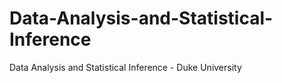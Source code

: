 # Data-Analysis-and-Statistical-Inference
Data Analysis and Statistical Inference - Duke University
